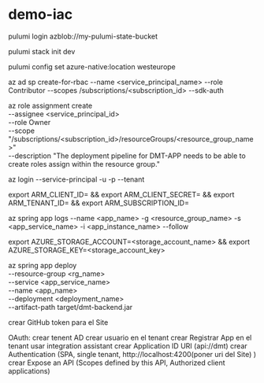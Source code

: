 # demo-iac

pulumi login azblob://my-pulumi-state-bucket

pulumi stack init dev

pulumi config set azure-native:location westeurope

az ad sp create-for-rbac --name <service_principal_name> --role Contributor --scopes /subscriptions/<subscription_id> --sdk-auth

az role assignment create \
  --assignee <service_principal_id> \
  --role Owner \
  --scope "/subscriptions/<subscription_id>/resourceGroups/<resource_group_name>" \
  --description "The deployment pipeline for DMT-APP needs to be able to create roles assign within the resource group."

az login --service-principal -u <clientId> -p <clientSecret> --tenant <tenantId>

export ARM_CLIENT_ID=<clientId> && export ARM_CLIENT_SECRET=<clientSecret> && export ARM_TENANT_ID=<tenantId> && export ARM_SUBSCRIPTION_ID=<subscriptionId>

az spring app logs --name <app_name> -g <resource_group_name> -s <app_service_name> -i <app_instance_name> --follow

export AZURE_STORAGE_ACCOUNT=<storage_account_name> && export AZURE_STORAGE_KEY=<storage_account_key>

az spring app deploy \
  --resource-group <rg_name> \
  --service <app_service_name> \
  --name <app_name> \
  --deployment <deployment_name> \
  --artifact-path target/dmt-backend.jar 

crear GitHub token para el Site

OAuth:
  crear tenent AD
  crear usuario en el tenant
  crear Registrar App en el tenant
  usar integration assistant
  crear Application ID URI (api://dmt)
  crear Authentication (SPA, single tenant, http://localhost:4200(poner uri del Site) )
  crear Expose an API (Scopes defined by this API, Authorized client applications)
